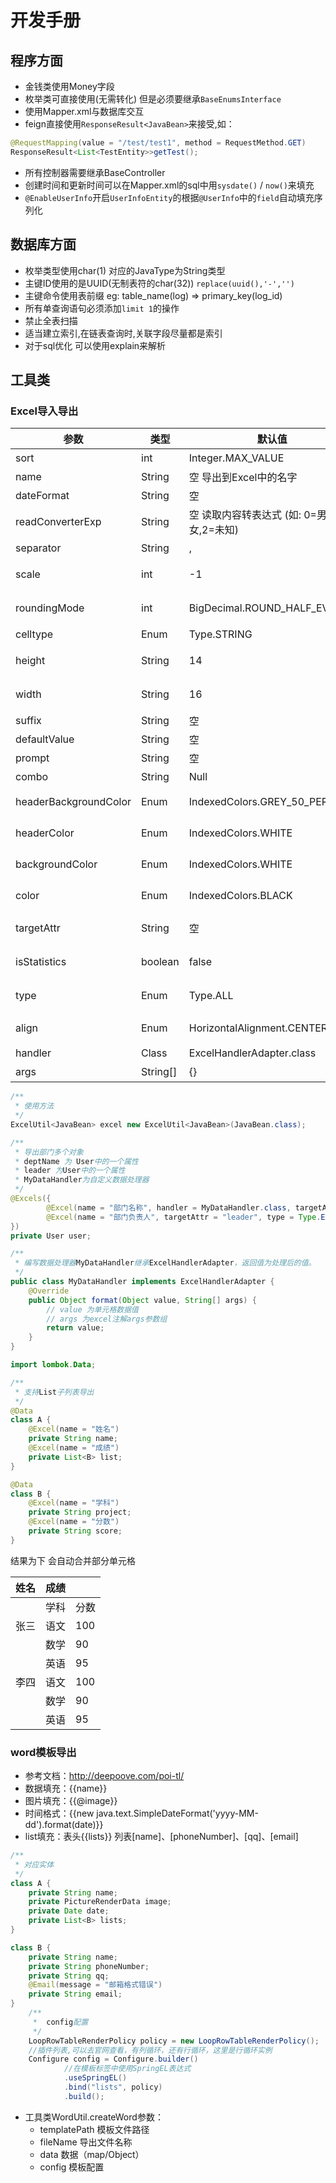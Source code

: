 # 开发手册

## 程序方面

- 金钱类使用Money字段
- 枚举类可直接使用(无需转化) 但是必须要继承```BaseEnumsInterface```
- 使用Mapper.xml与数据库交互
- feign直接使用```ResponseResult<JavaBean>```来接受,如：

```java
@RequestMapping(value = "/test/test1", method = RequestMethod.GET)
ResponseResult<List<TestEntity>>getTest();
```

- 所有控制器需要继承BaseController
- 创建时间和更新时间可以在Mapper.xml的sql中用```sysdate()``` / ```now()```来填充
- ```@EnableUserInfo```开启```UserInfoEntity```的根据```@UserInfo```中的```field```自动填充序列化

## 数据库方面

- 枚举类型使用char(1) 对应的JavaType为String类型
- 主键ID使用的是UUID(无制表符的char(32)) ```replace(uuid(),'-','')```
- 主键命令使用表前缀 eg: table_name(log) => primary_key(log_id)
- 所有单查询语句必须添加```limit 1```的操作
- 禁止全表扫描
- 适当建立索引,在链表查询时,关联字段尽量都是索引
- 对于sql优化 可以使用explain来解析

## 工具类

### Excel导入导出

| 参数  |类型| 默认值  |    描述|
| ---- | ---- | ---- | ---- |
| sort    |int|    Integer.MAX_VALUE |导出时在excel中排序，值越小越靠前|
| name    |String| 空 导出到Excel中的名字|
| dateFormat|    String| 空| 日期格式, 如: yyyy-MM-dd|
| readConverterExp    |String| 空 读取内容转表达式 (如: 0=男,1=女,2=未知)|
| separator    |String |,| 分隔符，读取字符串组内容|
| scale    |int |-1|    BigDecimal 精度 默认:-1(默认不开启BigDecimal格式化)|
| roundingMode|    int|    BigDecimal.ROUND_HALF_EVEN|    BigDecimal 舍入规则 默认:BigDecimal.ROUND_HALF_EVEN|
| celltype|    Enum|    Type.STRING |导出类型（0数字 1字符串 2图片）|
| height|    String|    14 |导出时在excel中每个列的高度 单位为字符|
| width|    String|    16 |导出时在excel中每个列的宽 单位为字符|
| suffix|    String| 空| 文字后缀,如% 90 变成90%|
| defaultValue|    String| 空 |当值为空时,字段的默认值|
| prompt|    String| 空 |提示信息|
| combo|    String|    Null| 设置只能选择不能输入的列内容|
| headerBackgroundColor    |Enum|    IndexedColors.GREY_50_PERCENT| 导出列头背景色IndexedColors.XXXX|
| headerColor|    Enum|    IndexedColors.WHITE |导出列头字体颜色IndexedColors.XXXX|
| backgroundColor|    Enum    |IndexedColors.WHITE| 导出单元格背景色IndexedColors.XXXX|
| color    |Enum    |IndexedColors.BLACK |导出单元格字体颜色IndexedColors.XXXX|
| targetAttr|    String| 空 |另一个类中的属性名称,支持多级获取,以小数点隔开|
| isStatistics|    boolean|    false |是否自动统计数据,在最后追加一行统计数据总和|
| type    |Enum|    Type.ALL| 字段类型（0：导出导入；1：仅导出；2：仅导入）|
| align    |Enum    |HorizontalAlignment.CENTER| 导出对齐方式HorizontalAlignment.XXXX|
| handler    |Class|    ExcelHandlerAdapter.class| 自定义数据处理器|
| args    |String[]  |  {}| 自定义数据处理器参数|

```java
/**
 * 使用方法
 */
ExcelUtil<JavaBean> excel new ExcelUtil<JavaBean>(JavaBean.class);
```

```java
/**
 * 导出部门多个对象
 * deptName 为 User中的一个属性
 * leader 为User中的一个属性
 * MyDataHandler为自定义数据处理器
 */
@Excels({
        @Excel(name = "部门名称", handler = MyDataHandler.class, targetAttr = "deptName", type = Type.EXPORT),
        @Excel(name = "部门负责人", targetAttr = "leader", type = Type.EXPORT)
})
private User user;
```

```java
/**
 * 编写数据处理器MyDataHandler继承ExcelHandlerAdapter，返回值为处理后的值。
 */
public class MyDataHandler implements ExcelHandlerAdapter {
    @Override
    public Object format(Object value, String[] args) {
        // value 为单元格数据值
        // args 为excel注解args参数组
        return value;
    }
}
```

```java
import lombok.Data;

/**
 * 支持List子列表导出
 */
@Data
class A {
    @Excel(name = "姓名")
    private String name;
    @Excel(name = "成绩")
    private List<B> list;
}

@Data
class B {
    @Excel(name = "学科")
    private String project;
    @Excel(name = "分数")
    private String score;
}
```

结果为下 会自动合并部分单元格

| 姓名 | 成绩 |      |
|----|----|--------|
|    | 学科 | 分数  |
| 张三 | 语文 | 100 |
|    | 数学 | 90 |
|    | 英语 | 95  |
| 李四 | 语文 | 100  |
|    | 数学 | 90  |
|    | 英语 | 95   |

### word模板导出

- 参考文档：http://deepoove.com/poi-tl/
- 数据填充：{{name}}
- 图片填充：{{@image}}
- 时间格式：{{new java.text.SimpleDateFormat('yyyy-MM-dd').format(date)}}
- list填充：表头{{lists}} 列表[name]、[phoneNumber]、[qq]、[email]

````java
/**
 * 对应实体
 */
class A {
    private String name;
    private PictureRenderData image;
    private Date date;
    private List<B> lists;
}

class B {
    private String name;
    private String phoneNumber;
    private String qq;
    @Email(message = "邮箱格式错误")
    private String email;
}
    /**
     *  config配置
     */
    LoopRowTableRenderPolicy policy = new LoopRowTableRenderPolicy();
    //插件列表,可以去官网查看，有列循环，还有行循环，这里是行循环实例
    Configure config = Configure.builder()
            //在模板标签中使用SpringEL表达式
            .useSpringEL()
            .bind("lists", policy)
            .build();
````

- 工具类WordUtil.createWord参数：
    - templatePath 模板文件路径
    - fileName 导出文件名称
    - data 数据（map/Object）
    - config 模板配置

  

